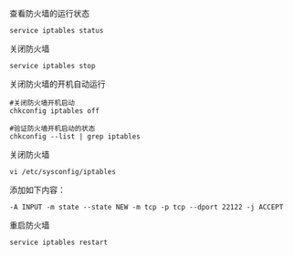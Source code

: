 
查看防火墙的运行状态

	service iptables status

关闭防火墙

	service iptables stop

关闭防火墙的开机自动运行

	#关闭防火墙开机启动
	chkconfig iptables off

	#验证防火墙开机启动的状态
	chkconfig --list | grep iptables

关闭防火墙

	vi /etc/sysconfig/iptables

添加如下内容：

	-A INPUT -m state --state NEW -m tcp -p tcp --dport 22122 -j ACCEPT

重启防火墙

	service iptables restart